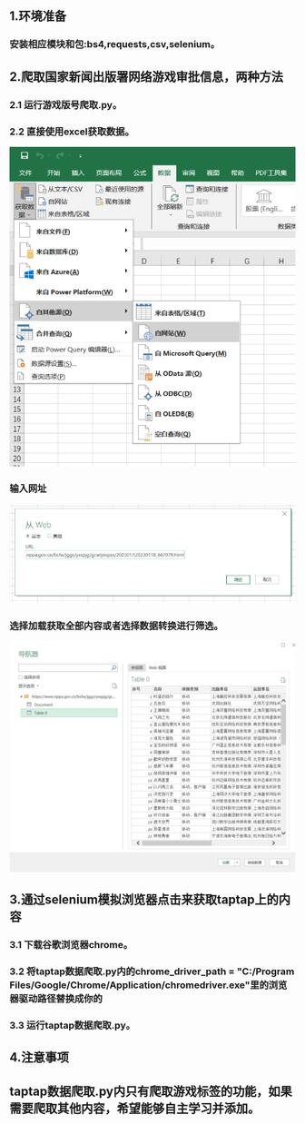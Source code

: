 ## 1.环境准备  
### 安装相应模块和包:bs4,requests,csv,selenium。
## 2.爬取国家新闻出版署网络游戏审批信息，两种方法
### 2.1 运行游戏版号爬取.py。
### 2.2 直接使用excel获取数据。
![excel1.png](excel1.png)
### 输入网址
![excel2.png](excel2.png)
### 选择加载获取全部内容或者选择数据转换进行筛选。
![excel3.png](excel3.png)
## 3.通过selenium模拟浏览器点击来获取taptap上的内容
### 3.1 下载谷歌浏览器chrome。
### 3.2 将taptap数据爬取.py内的chrome_driver_path = "C:/Program Files/Google/Chrome/Application/chromedriver.exe"里的浏览器驱动路径替换成你的
### 3.3 运行taptap数据爬取.py。

## 4.注意事项
## taptap数据爬取.py内只有爬取游戏标签的功能，如果需要爬取其他内容，希望能够自主学习并添加。
